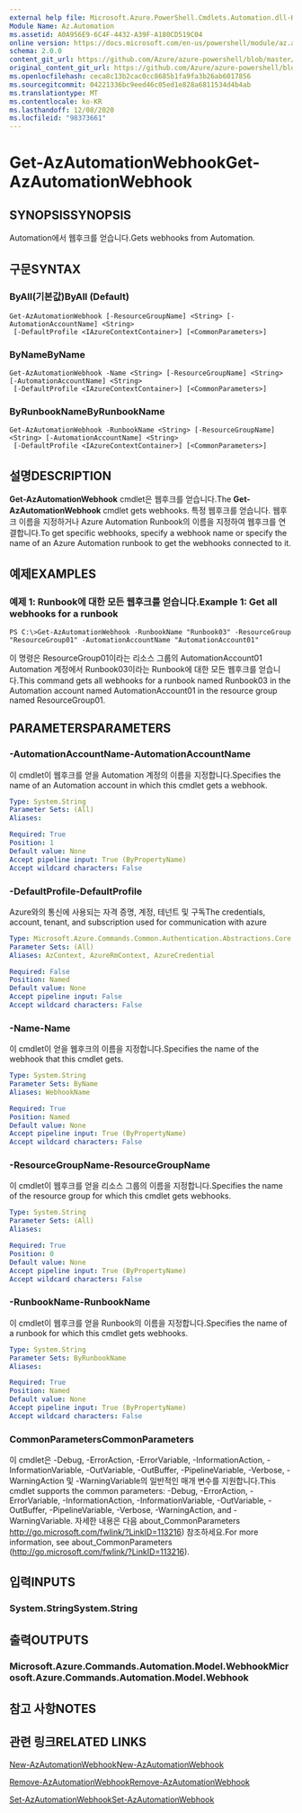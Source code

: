 ```yaml
---
external help file: Microsoft.Azure.PowerShell.Cmdlets.Automation.dll-Help.xml
Module Name: Az.Automation
ms.assetid: A0A956E9-6C4F-4432-A39F-A180CD519C04
online version: https://docs.microsoft.com/en-us/powershell/module/az.automation/get-azautomationwebhook
schema: 2.0.0
content_git_url: https://github.com/Azure/azure-powershell/blob/master/src/Automation/Automation/help/Get-AzAutomationWebhook.md
original_content_git_url: https://github.com/Azure/azure-powershell/blob/master/src/Automation/Automation/help/Get-AzAutomationWebhook.md
ms.openlocfilehash: ceca8c13b2cac0cc8685b1fa9fa3b26ab6017856
ms.sourcegitcommit: 04221336bc9eed46c05ed1e828a6811534d4b4ab
ms.translationtype: MT
ms.contentlocale: ko-KR
ms.lasthandoff: 12/08/2020
ms.locfileid: "98373661"
---
```

# <span data-ttu-id="6dbc9-101">Get-AzAutomationWebhook</span><span class="sxs-lookup"><span data-stu-id="6dbc9-101">Get-AzAutomationWebhook</span></span>

## <span data-ttu-id="6dbc9-102">SYNOPSIS</span><span class="sxs-lookup"><span data-stu-id="6dbc9-102">SYNOPSIS</span></span>
<span data-ttu-id="6dbc9-103">Automation에서 웹후크를 얻습니다.</span><span class="sxs-lookup"><span data-stu-id="6dbc9-103">Gets webhooks from Automation.</span></span>

## <span data-ttu-id="6dbc9-104">구문</span><span class="sxs-lookup"><span data-stu-id="6dbc9-104">SYNTAX</span></span>

### <span data-ttu-id="6dbc9-105">ByAll(기본값)</span><span class="sxs-lookup"><span data-stu-id="6dbc9-105">ByAll (Default)</span></span>
```
Get-AzAutomationWebhook [-ResourceGroupName] <String> [-AutomationAccountName] <String>
 [-DefaultProfile <IAzureContextContainer>] [<CommonParameters>]
```

### <span data-ttu-id="6dbc9-106">ByName</span><span class="sxs-lookup"><span data-stu-id="6dbc9-106">ByName</span></span>
```
Get-AzAutomationWebhook -Name <String> [-ResourceGroupName] <String> [-AutomationAccountName] <String>
 [-DefaultProfile <IAzureContextContainer>] [<CommonParameters>]
```

### <span data-ttu-id="6dbc9-107">ByRunbookName</span><span class="sxs-lookup"><span data-stu-id="6dbc9-107">ByRunbookName</span></span>
```
Get-AzAutomationWebhook -RunbookName <String> [-ResourceGroupName] <String> [-AutomationAccountName] <String>
 [-DefaultProfile <IAzureContextContainer>] [<CommonParameters>]
```

## <span data-ttu-id="6dbc9-108">설명</span><span class="sxs-lookup"><span data-stu-id="6dbc9-108">DESCRIPTION</span></span>
<span data-ttu-id="6dbc9-109">**Get-AzAutomationWebhook** cmdlet은 웹후크를 얻습니다.</span><span class="sxs-lookup"><span data-stu-id="6dbc9-109">The **Get-AzAutomationWebhook** cmdlet gets webhooks.</span></span>
<span data-ttu-id="6dbc9-110">특정 웹후크를 얻습니다. 웹후크 이름을 지정하거나 Azure Automation Runbook의 이름을 지정하여 웹후크를 연결합니다.</span><span class="sxs-lookup"><span data-stu-id="6dbc9-110">To get specific webhooks, specify a webhook name or specify the name of an Azure Automation runbook to get the webhooks connected to it.</span></span>

## <span data-ttu-id="6dbc9-111">예제</span><span class="sxs-lookup"><span data-stu-id="6dbc9-111">EXAMPLES</span></span>

### <span data-ttu-id="6dbc9-112">예제 1: Runbook에 대한 모든 웹후크를 얻습니다.</span><span class="sxs-lookup"><span data-stu-id="6dbc9-112">Example 1: Get all webhooks for a runbook</span></span>
```
PS C:\>Get-AzAutomationWebhook -RunbookName "Runbook03" -ResourceGroup "ResourceGroup01" -AutomationAccountName "AutomationAccount01"
```

<span data-ttu-id="6dbc9-113">이 명령은 ResourceGroup01이라는 리소스 그룹의 AutomationAccount01 Automation 계정에서 Runbook03이라는 Runbook에 대한 모든 웹후크를 얻습니다.</span><span class="sxs-lookup"><span data-stu-id="6dbc9-113">This command gets all webhooks for a runbook named Runbook03 in the Automation account named AutomationAccount01 in the resource group named ResourceGroup01.</span></span>

## <span data-ttu-id="6dbc9-114">PARAMETERS</span><span class="sxs-lookup"><span data-stu-id="6dbc9-114">PARAMETERS</span></span>

### <span data-ttu-id="6dbc9-115">-AutomationAccountName</span><span class="sxs-lookup"><span data-stu-id="6dbc9-115">-AutomationAccountName</span></span>
<span data-ttu-id="6dbc9-116">이 cmdlet이 웹후크를 얻을 Automation 계정의 이름을 지정합니다.</span><span class="sxs-lookup"><span data-stu-id="6dbc9-116">Specifies the name of an Automation account in which this cmdlet gets a webhook.</span></span>

```yaml
Type: System.String
Parameter Sets: (All)
Aliases:

Required: True
Position: 1
Default value: None
Accept pipeline input: True (ByPropertyName)
Accept wildcard characters: False
```

### <span data-ttu-id="6dbc9-117">-DefaultProfile</span><span class="sxs-lookup"><span data-stu-id="6dbc9-117">-DefaultProfile</span></span>
<span data-ttu-id="6dbc9-118">Azure와의 통신에 사용되는 자격 증명, 계정, 테넌트 및 구독</span><span class="sxs-lookup"><span data-stu-id="6dbc9-118">The credentials, account, tenant, and subscription used for communication with azure</span></span>

```yaml
Type: Microsoft.Azure.Commands.Common.Authentication.Abstractions.Core.IAzureContextContainer
Parameter Sets: (All)
Aliases: AzContext, AzureRmContext, AzureCredential

Required: False
Position: Named
Default value: None
Accept pipeline input: False
Accept wildcard characters: False
```

### <span data-ttu-id="6dbc9-119">-Name</span><span class="sxs-lookup"><span data-stu-id="6dbc9-119">-Name</span></span>
<span data-ttu-id="6dbc9-120">이 cmdlet이 얻을 웹후크의 이름을 지정합니다.</span><span class="sxs-lookup"><span data-stu-id="6dbc9-120">Specifies the name of the webhook that this cmdlet gets.</span></span>

```yaml
Type: System.String
Parameter Sets: ByName
Aliases: WebhookName

Required: True
Position: Named
Default value: None
Accept pipeline input: True (ByPropertyName)
Accept wildcard characters: False
```

### <span data-ttu-id="6dbc9-121">-ResourceGroupName</span><span class="sxs-lookup"><span data-stu-id="6dbc9-121">-ResourceGroupName</span></span>
<span data-ttu-id="6dbc9-122">이 cmdlet이 웹후크를 얻을 리소스 그룹의 이름을 지정합니다.</span><span class="sxs-lookup"><span data-stu-id="6dbc9-122">Specifies the name of the resource group for which this cmdlet gets webhooks.</span></span>

```yaml
Type: System.String
Parameter Sets: (All)
Aliases:

Required: True
Position: 0
Default value: None
Accept pipeline input: True (ByPropertyName)
Accept wildcard characters: False
```

### <span data-ttu-id="6dbc9-123">-RunbookName</span><span class="sxs-lookup"><span data-stu-id="6dbc9-123">-RunbookName</span></span>
<span data-ttu-id="6dbc9-124">이 cmdlet이 웹후크를 얻을 Runbook의 이름을 지정합니다.</span><span class="sxs-lookup"><span data-stu-id="6dbc9-124">Specifies the name of a runbook for which this cmdlet gets webhooks.</span></span>

```yaml
Type: System.String
Parameter Sets: ByRunbookName
Aliases:

Required: True
Position: Named
Default value: None
Accept pipeline input: True (ByPropertyName)
Accept wildcard characters: False
```

### <span data-ttu-id="6dbc9-125">CommonParameters</span><span class="sxs-lookup"><span data-stu-id="6dbc9-125">CommonParameters</span></span>
<span data-ttu-id="6dbc9-126">이 cmdlet은 -Debug, -ErrorAction, -ErrorVariable, -InformationAction, -InformationVariable, -OutVariable, -OutBuffer, -PipelineVariable, -Verbose, -WarningAction 및 -WarningVariable의 일반적인 매개 변수를 지원합니다.</span><span class="sxs-lookup"><span data-stu-id="6dbc9-126">This cmdlet supports the common parameters: -Debug, -ErrorAction, -ErrorVariable, -InformationAction, -InformationVariable, -OutVariable, -OutBuffer, -PipelineVariable, -Verbose, -WarningAction, and -WarningVariable.</span></span> <span data-ttu-id="6dbc9-127">자세한 내용은 다음 about_CommonParameters http://go.microsoft.com/fwlink/?LinkID=113216) 참조하세요.</span><span class="sxs-lookup"><span data-stu-id="6dbc9-127">For more information, see about_CommonParameters (http://go.microsoft.com/fwlink/?LinkID=113216).</span></span>

## <span data-ttu-id="6dbc9-128">입력</span><span class="sxs-lookup"><span data-stu-id="6dbc9-128">INPUTS</span></span>

### <span data-ttu-id="6dbc9-129">System.String</span><span class="sxs-lookup"><span data-stu-id="6dbc9-129">System.String</span></span>

## <span data-ttu-id="6dbc9-130">출력</span><span class="sxs-lookup"><span data-stu-id="6dbc9-130">OUTPUTS</span></span>

### <span data-ttu-id="6dbc9-131">Microsoft.Azure.Commands.Automation.Model.Webhook</span><span class="sxs-lookup"><span data-stu-id="6dbc9-131">Microsoft.Azure.Commands.Automation.Model.Webhook</span></span>

## <span data-ttu-id="6dbc9-132">참고 사항</span><span class="sxs-lookup"><span data-stu-id="6dbc9-132">NOTES</span></span>

## <span data-ttu-id="6dbc9-133">관련 링크</span><span class="sxs-lookup"><span data-stu-id="6dbc9-133">RELATED LINKS</span></span>

[<span data-ttu-id="6dbc9-134">New-AzAutomationWebhook</span><span class="sxs-lookup"><span data-stu-id="6dbc9-134">New-AzAutomationWebhook</span></span>](./New-AzAutomationWebhook.md)

[<span data-ttu-id="6dbc9-135">Remove-AzAutomationWebhook</span><span class="sxs-lookup"><span data-stu-id="6dbc9-135">Remove-AzAutomationWebhook</span></span>](./Remove-AzAutomationWebhook.md)

[<span data-ttu-id="6dbc9-136">Set-AzAutomationWebhook</span><span class="sxs-lookup"><span data-stu-id="6dbc9-136">Set-AzAutomationWebhook</span></span>](./Set-AzAutomationWebhook.md)


